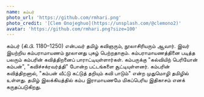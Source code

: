 ```yaml
---
name: கம்பர்
photo_url: 'https://github.com/rmhari.png'
photo_credit: '[Clem Onojeghuo](https://unsplash.com/@clemono2)'
avatar: 'https://github.com/rmhari.png?size=100'
---
```


கம்பர் (கி.பி. 1180–1250) என்பவர் தமிழ் கவிஞரும், நூலாசிரியரும் ஆவார். இவர் இயற்றிய கம்பராமாயணம் நூலானது புகழ் பெற்றதாகும். கம்பராமாயணத்தினை படித்த பலரும் கம்பரின் கவித்திறனைப் பாராட்டியுள்ளார்கள். கம்பருக்கு "கல்வியிற் பெரியோன் கம்பன்", "கவிச்சக்ரவர்த்தி" போன்ற பட்டங்களை சூட்டியுள்ளனர். கம்பரின் கவித்திறனால், "கம்பன் வீட்டு கட்டுத் தறியும் கவி பாடும்" என்ற முதுமொழி தமிழில் உள்ளது. தமிழ் இலக்கியத்தில் கம்ப இராமாயணமே மிகப்பெரிய இதிகாசம் எனக் கருதப்படுகிறது.